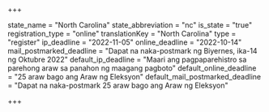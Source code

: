 +++

state_name = "North Carolina"
state_abbreviation = "nc"
is_state = "true"
registration_type = "online"
translationKey = "North Carolina"
type = "register"
ip_deadline = "2022-11-05"
online_deadline = "2022-10-14"
mail_postmarked_deadline = "Dapat na naka-postmark ng Biyernes, ika-14 ng Oktubre 2022"
default_ip_deadline = "Maari ang pagpaparehistro sa parehong araw sa panahon ng maagang pagboto"
default_online_deadline = "25 araw bago ang Araw ng Eleksyon"
default_mail_postmarked_deadline = "Dapat na naka-postmark  25 araw bago ang Araw ng Eleksyon"

+++
